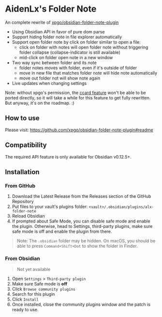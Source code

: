 # AidenLx's Folder Note

An complete rewrite of [xpgo/obsidian-folder-note-plugin](https://github.com/xpgo/obsidian-folder-note-plugin)

- Using Obsidian API in favor of pure dom parse
- Support hiding folder note in file explorer automatically
- Support open folder note by click on folder similar to open a file:
  - click on folder with notes will open folder note without triggering folder collapse (collapse-indicator is still available)
  - mid-click on folder open note in a new window
- Two way sync between folder and its note
  - folder notes moves with folder, even if it's outside of folder
  - move in new file that matches folder note will hide note automatically
  - move out folder not will show note again
- Live updates when changing settings

Note: without xpgo's permission, the [ccard feature](https://github.com/xpgo/obsidian-folder-note-plugin#overview-of-folder) won't be able to be ported directly, so it will take a while for this feature to get fully rewritten. But anyway, it's on the roadmap. :)

## How to use

Please visit: <https://github.com/xpgo/obsidian-folder-note-plugin#readme>
## Compatibility

The required API feature is only available for Obsidian v0.12.5+.

## Installation

### From GitHub

1. Download the Latest Release from the Releases section of the GitHub Repository
2. Put files to your vault's plugins folder: `<vault>/.obsidian/plugins/alx-folder-note`  
3. Reload Obsidian
4. If prompted about Safe Mode, you can disable safe mode and enable the plugin.
Otherwise, head to Settings, third-party plugins, make sure safe mode is off and
enable the plugin from there.

> Note: The `.obsidian` folder may be hidden. On macOS, you should be able to press `Command+Shift+Dot` to show the folder in Finder.

### From Obsidian

> Not yet available

1. Open `Settings` > `Third-party plugin`
2. Make sure Safe mode is **off**
3. Click `Browse community plugins`
4. Search for this plugin
5. Click `Install`
6. Once installed, close the community plugins window and the patch is ready to use.
